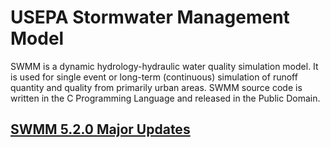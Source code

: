﻿

# USEPA Stormwater Management Model

SWMM is a dynamic hydrology-hydraulic water quality simulation model. 
It is used for single event or long-term (continuous) simulation of 
runoff quantity and quality from primarily urban areas. SWMM source code 
is written in the C Programming Language and released in the Public Domain.

## [SWMM 5.2.0 Major Updates](SWMM_5.2.0.md)
